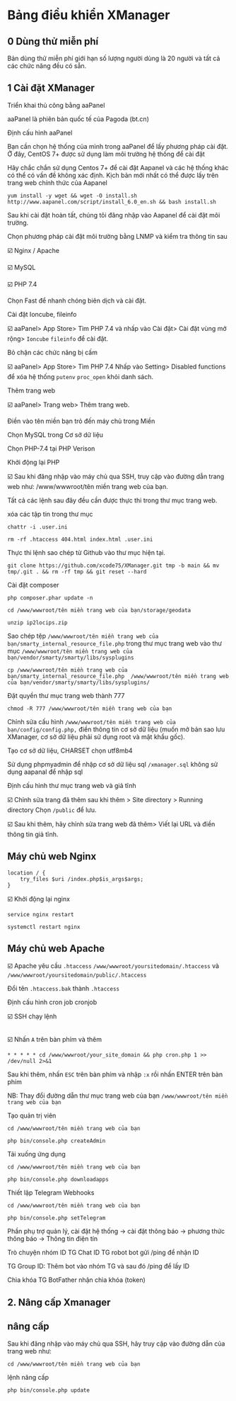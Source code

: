 # Bảng điều khiển XManager
## 0 Dùng thử miễn phí
Bản dùng thử miễn phí giới hạn số lượng người dùng là 20 người và tất cả các chức năng đều có sẵn.

## 1 Cài đặt XManager
Triển khai thủ công bằng aaPanel

aaPanel là phiên bản quốc tế của Pagoda (bt.cn)

Định cấu hình aaPanel
 
Bạn cần chọn hệ thống của mình trong aaPanel để lấy phương pháp cài đặt. Ở đây, CentOS 7+ được sử dụng làm môi trường hệ thống để cài đặt

Hãy chắc chắn sử dụng Centos 7+ để cài đặt Aapanel và các hệ thống khác có thể có vấn đề không xác định.
Kịch bản mới nhất có thể được lấy trên trang web chính thức của Aapanel

```
yum install -y wget && wget -O install.sh http://www.aapanel.com/script/install_6.0_en.sh && bash install.sh
```

Sau khi cài đặt hoàn tất, chúng tôi đăng nhập vào Aapanel để cài đặt môi trường.

Chọn phương pháp cài đặt môi trường bằng LNMP và kiểm tra thông tin sau

☑️ Nginx / Apache

☑️ MySQL

☑️ PHP 7.4

Chọn Fast để nhanh chóng biên dịch và cài đặt.

Cài đặt Ioncube, fileinfo

☑️ aaPanel> App Store> Tìm PHP 7.4 và nhấp vào Cài đặt> Cài đặt vùng mở rộng> `Ioncube` `fileinfo` để cài đặt.

Bỏ chặn các chức năng bị cấm

☑️ aaPanel> App Store> Tìm PHP 7.4 Nhấp vào Setting> Disabled functions để xóa hệ thống `putenv` `proc_open` khỏi danh sách.

Thêm trang web

☑️ aaPanel> Trang web> Thêm trang web.

Điền vào tên miền bạn trỏ đến máy chủ trong Miền

Chọn MySQL trong Cơ sở dữ liệu

Chọn PHP-7.4 tại PHP Verison

Khởi động lại PHP

☑️ Sau khi đăng nhập vào máy chủ qua SSH, truy cập vào đường dẫn trang web như: /www/wwwroot/tên miền trang web của bạn.

Tất cả các lệnh sau đây đều cần được thực thi trong thư mục trang web.

xóa các tập tin trong thư mục

``` 
chattr -i .user.ini
```
```
rm -rf .htaccess 404.html index.html .user.ini
```
Thực thi lệnh sao chép từ Github vào thư mục hiện tại.
```
git clone https://github.com/xcode75/XManager.git tmp -b main && mv tmp/.git . && rm -rf tmp && git reset --hard
```
Cài đặt composer
```
php composer.phar update -n
```
```
cd /www/wwwroot/tên miền trang web của bạn/storage/geodata
```
```
unzip ip2locips.zip
```
Sao chép tệp `/www/wwwroot/tên miền trang web của bạn/smarty_internal_resource_file.php` trong thư mục trang web vào thư mục `/www/wwwroot/tên miền trang web của bạn/vendor/smarty/smarty/libs/sysplugins`
```
cp /www/wwwroot/tên miền trang web của bạn/smarty_internal_resource_file.php  /www/wwwroot/tên miền trang web của bạn/vendor/smarty/smarty/libs/sysplugins/
```
Đặt quyền thư mục trang web thành 777
```
chmod -R 777 /www/wwwroot/tên miền trang web của bạn
```
Chỉnh sửa cấu hình `/www/wwwroot/tên miền trang web của bạn/config/config.php,` điền thông tin cơ sở dữ liệu (muốn mở bản sao lưu XManager, cơ sở dữ liệu phải sử dụng root và mật khẩu gốc).

Tạo cơ sở dữ liệu, CHARSET chọn utf8mb4

Sử dụng phpmyadmin để nhập cơ sở dữ liệu sql `/xmanager.sql` không sử dụng aapanal để nhập sql

Định cấu hình thư mục trang web và giả tĩnh

☑️ Chỉnh sửa trang đã thêm sau khi thêm > Site directory > Running directory Chọn `/public` để lưu.

☑️ Sau khi thêm, hãy chỉnh sửa trang web đã thêm> Viết lại URL và điền thông tin giả tĩnh.

Máy chủ web Nginx
-----------------------------------------------
```
location / {
    try_files $uri /index.php$is_args$args;
}
```
☑️ Khởi động lại nginx
```
service nginx restart
```
```
systemctl restart nginx
```
Máy chủ web Apache
-------------------------------------------------

☑️ Apache yêu cầu `.htaccess` `/www/wwwroot/yoursitedomain/.htaccess` và `/www/wwwroot/yoursitedomain/public/.htaccess`

Đổi tên `.htaccess.bak` thành `.htaccess`

Định cấu hình cron job cronjob

☑️ SSH chạy lệnh 
```crontab -e
```
☑️ Nhấn `A` trên bàn phím và thêm  
```
* * * * * cd /www/wwwroot/your_site_domain && php cron.php 1 >> /dev/null 2>&1
```
Sau khi thêm, nhấn `ESC` trên bàn phím và nhập `:x` rồi nhấn ENTER trên bàn phím

NB: Thay đổi đường dẫn thư mục trang web của bạn `/www/wwwroot/tên miền trang web của bạn`

Tạo quản trị viên
```
cd /www/wwwroot/tên miền trang web của bạn
```
```
php bin/console.php createAdmin
```
Tải xuống ứng dụng
```
cd /www/wwwroot/tên miền trang web của bạn
```
```
php bin/console.php downloadapps  
```
Thiết lập Telegram Webhooks
```
cd /www/wwwroot/tên miền trang web của bạn
```
```
php bin/console.php setTelegram
```
Phần phụ trợ quản lý, cài đặt hệ thống -> cài đặt thông báo -> phương thức thông báo -> Thông tin điện tín

Trò chuyện nhóm ID TG Chat ID TG robot bot gửi /ping để nhận ID

TG Group ID: Thêm bot vào nhóm TG và sau đó /ping để lấy ID

Chìa khóa TG BotFather nhận chìa khóa (token)

## 2. Nâng cấp Xmanager
nâng cấp
---------------------------------------------
Sau khi đăng nhập vào máy chủ qua SSH, hãy truy cập vào đường dẫn của trang web như:
```
cd /www/wwwroot/tên miền trang web của bạn
```
lệnh nâng cấp
```
php bin/console.php update
```

